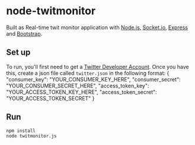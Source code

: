 # node-twitmonitor

Built as Real-time twit monitor application with [Node.js](http://www.nodejs.org), [Socket.io](http://socket.io/), [Express](http://expressjs.com/) and [Bootstrap](http://twitter.github.com/bootstrap/).


## Set up
To run, you'll first need to get a [Twitter Developer Account](https://dev.twitter.com/apps/new). Once you
have this, create a json file called `twitter.json` in the following format:
    {
        "consumer_key": "YOUR_CONSUMER_KEY_HERE",
        "consumer_secret": "YOUR_CONSUMER_SECRET_HERE",
        "access_token_key": "YOUR_ACCESS_TOKEN_KEY_HERE",
        "access_token_secret": "YOUR_ACCESS_TOKEN_SECRET"
    }


## Run
	npm install
	node twitmonitor.js


